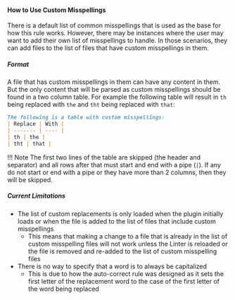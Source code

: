 #### How to Use Custom Misspellings

There is a default list of common misspellings that is used as the base for how this rule works.
However, there may be instances where the user may want to add their own list of misspellings to handle.
In those scenarios, they can add files to the list of files that have custom misspellings in them.

##### Format

A file that has custom misspellings in them can have any content in them. But the only content that will
be parsed as custom misspellings should be found in a two column table. For example the following table
will result in `th` being replaced with `the` and `tht` being replaced with `that`:

``` markdown
The following is a table with custom misspellings:
| Replace | With |
| ------- | ---- |
| th | the |
| tht | that |
```

!!! Note
    The first two lines of the table are skipped (the header and separator) and all rows after that
    must start and end with a pipe (`|`). If any do not start or end with a pipe or they have more
    than 2 columns, then they will be skipped.

##### Current Limitations

- The list of custom replacements is only loaded when the plugin initially loads or when the file is added to the list of files that include custom misspellings
  - This means that making a change to a file that is already in the list of custom misspelling files will not work unless the Linter is reloaded or the file is removed and re-added to the list of custom misspelling files
- There is no way to specify that a word is to always be capitalized
  - This is due to how the auto-correct rule was designed as it sets the first letter of the replacement word to the case of the first letter of the word being replaced
